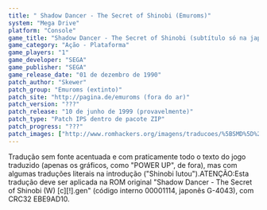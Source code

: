 ```yaml
---
title: " Shadow Dancer - The Secret of Shinobi (Emuroms)"
system: "Mega Drive"
platform: "Console"
game_title: "Shadow Dancer - The Secret of Shinobi (subtítulo só na japonesa)"
game_category: "Ação - Plataforma"
game_players: "1"
game_developer: "SEGA"
game_publisher: "SEGA"
game_release_date: "01 de dezembro de 1990"
patch_author: "Skewer"
patch_group: "Emuroms (extinto)"
patch_site: "http://pagina.de/emuroms (fora do ar)"
patch_version: "???"
patch_release: "10 de junho de 1999 (provavelmente)"
patch_type: "Patch IPS dentro de pacote ZIP"
patch_progress: "???"
patch_images: ["http://www.romhackers.org/imagens/traducoes/%5BSMD%5D%20Shadow%20Dancer%20-%20The%20Secret%20of%20Shinobi%20-%20Emuroms%20-%201.png","http://www.romhackers.org/imagens/traducoes/%5BSMD%5D%20Shadow%20Dancer%20-%20The%20Secret%20of%20Shinobi%20-%20Emuroms%20-%202.png","http://www.romhackers.org/imagens/traducoes/%5BSMD%5D%20Shadow%20Dancer%20-%20The%20Secret%20of%20Shinobi%20-%20Emuroms%20-%203.png"]
---
```

Tradução sem fonte acentuada e com praticamente todo o texto do jogo traduzido (apenas os gráficos, como "POWER UP", de fora), mas com algumas traduções literais na introdução ("Shinobi lutou").ATENÇÃO:Esta tradução deve ser aplicada na ROM original "Shadow Dancer - The Secret of Shinobi (W) [c][!].gen" (código interno 00001114, japonês G-4043), com CRC32 EBE9AD10.
